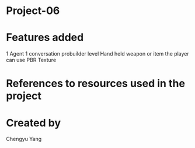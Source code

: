 # Project-06

# Features added
1 Agent
1 conversation
probuilder level
Hand held weapon or item the player can use
PBR Texture

# References to resources used in the project

# Created by
Chengyu Yang